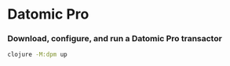 # Datomic Pro

### Download, configure, and run a Datomic Pro transactor

```bash
clojure -M:dpm up
```
